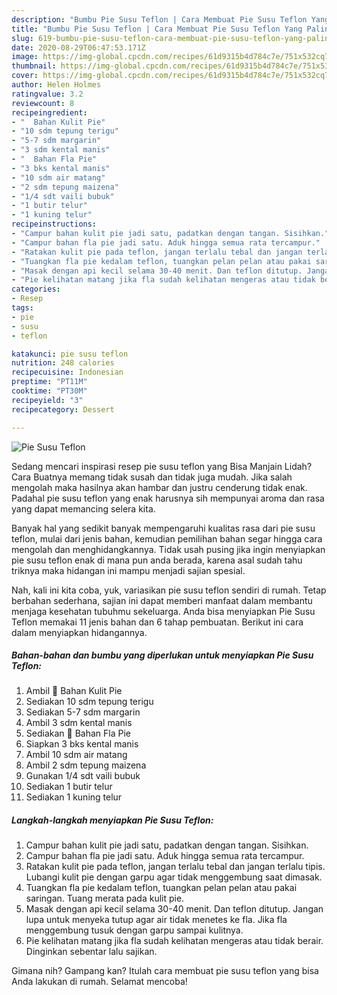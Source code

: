 ```yaml
---
description: "Bumbu Pie Susu Teflon | Cara Membuat Pie Susu Teflon Yang Paling Enak"
title: "Bumbu Pie Susu Teflon | Cara Membuat Pie Susu Teflon Yang Paling Enak"
slug: 619-bumbu-pie-susu-teflon-cara-membuat-pie-susu-teflon-yang-paling-enak
date: 2020-08-29T06:47:53.171Z
image: https://img-global.cpcdn.com/recipes/61d9315b4d784c7e/751x532cq70/pie-susu-teflon-foto-resep-utama.jpg
thumbnail: https://img-global.cpcdn.com/recipes/61d9315b4d784c7e/751x532cq70/pie-susu-teflon-foto-resep-utama.jpg
cover: https://img-global.cpcdn.com/recipes/61d9315b4d784c7e/751x532cq70/pie-susu-teflon-foto-resep-utama.jpg
author: Helen Holmes
ratingvalue: 3.2
reviewcount: 8
recipeingredient:
- "  Bahan Kulit Pie"
- "10 sdm tepung terigu"
- "5-7 sdm margarin"
- "3 sdm kental manis"
- "  Bahan Fla Pie"
- "3 bks kental manis"
- "10 sdm air matang"
- "2 sdm tepung maizena"
- "1/4 sdt vaili bubuk"
- "1 butir telur"
- "1 kuning telur"
recipeinstructions:
- "Campur bahan kulit pie jadi satu, padatkan dengan tangan. Sisihkan."
- "Campur bahan fla pie jadi satu. Aduk hingga semua rata tercampur."
- "Ratakan kulit pie pada teflon, jangan terlalu tebal dan jangan terlalu tipis. Lubangi kulit pie dengan garpu agar tidak menggembung saat dimasak."
- "Tuangkan fla pie kedalam teflon, tuangkan pelan pelan atau pakai saringan. Tuang merata pada kulit pie."
- "Masak dengan api kecil selama 30-40 menit. Dan teflon ditutup. Jangan lupa untuk menyeka tutup agar air tidak menetes ke fla. Jika fla menggembung tusuk dengan garpu sampai kulitnya."
- "Pie kelihatan matang jika fla sudah kelihatan mengeras atau tidak berair. Dinginkan sebentar lalu sajikan."
categories:
- Resep
tags:
- pie
- susu
- teflon

katakunci: pie susu teflon 
nutrition: 248 calories
recipecuisine: Indonesian
preptime: "PT11M"
cooktime: "PT30M"
recipeyield: "3"
recipecategory: Dessert

---
```



![Pie Susu Teflon](https://img-global.cpcdn.com/recipes/61d9315b4d784c7e/751x532cq70/pie-susu-teflon-foto-resep-utama.jpg)

Sedang mencari inspirasi resep pie susu teflon yang Bisa Manjain Lidah? Cara Buatnya memang tidak susah dan tidak juga mudah. Jika salah mengolah maka hasilnya akan hambar dan justru cenderung tidak enak. Padahal pie susu teflon yang enak harusnya sih mempunyai aroma dan rasa yang dapat memancing selera kita.



Banyak hal yang sedikit banyak mempengaruhi kualitas rasa dari pie susu teflon, mulai dari jenis bahan, kemudian pemilihan bahan segar hingga cara mengolah dan menghidangkannya. Tidak usah pusing jika ingin menyiapkan pie susu teflon enak di mana pun anda berada, karena asal sudah tahu triknya maka hidangan ini mampu menjadi sajian spesial.


Nah, kali ini kita coba, yuk, variasikan pie susu teflon sendiri di rumah. Tetap berbahan sederhana, sajian ini dapat memberi manfaat dalam membantu menjaga kesehatan tubuhmu sekeluarga. Anda bisa menyiapkan Pie Susu Teflon memakai 11 jenis bahan dan 6 tahap pembuatan. Berikut ini cara dalam menyiapkan hidangannya.

<!--inarticleads1-->

##### Bahan-bahan dan bumbu yang diperlukan untuk menyiapkan Pie Susu Teflon:

1. Ambil  🥧 Bahan Kulit Pie
1. Sediakan 10 sdm tepung terigu
1. Sediakan 5-7 sdm margarin
1. Ambil 3 sdm kental manis
1. Sediakan  🥧 Bahan Fla Pie
1. Siapkan 3 bks kental manis
1. Ambil 10 sdm air matang
1. Ambil 2 sdm tepung maizena
1. Gunakan 1/4 sdt vaili bubuk
1. Sediakan 1 butir telur
1. Sediakan 1 kuning telur




<!--inarticleads2-->

##### Langkah-langkah menyiapkan Pie Susu Teflon:

1. Campur bahan kulit pie jadi satu, padatkan dengan tangan. Sisihkan.
1. Campur bahan fla pie jadi satu. Aduk hingga semua rata tercampur.
1. Ratakan kulit pie pada teflon, jangan terlalu tebal dan jangan terlalu tipis. Lubangi kulit pie dengan garpu agar tidak menggembung saat dimasak.
1. Tuangkan fla pie kedalam teflon, tuangkan pelan pelan atau pakai saringan. Tuang merata pada kulit pie.
1. Masak dengan api kecil selama 30-40 menit. Dan teflon ditutup. Jangan lupa untuk menyeka tutup agar air tidak menetes ke fla. Jika fla menggembung tusuk dengan garpu sampai kulitnya.
1. Pie kelihatan matang jika fla sudah kelihatan mengeras atau tidak berair. Dinginkan sebentar lalu sajikan.




Gimana nih? Gampang kan? Itulah cara membuat pie susu teflon yang bisa Anda lakukan di rumah. Selamat mencoba!
